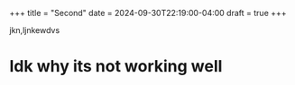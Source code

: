 +++
title = "Second"
date = 2024-09-30T22:19:00-04:00
draft = true
+++


jkn,ljnkewdvs


# Idk why its not working well
